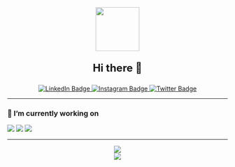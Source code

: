 

<!--
**Chuffs/chuffs** is a ✨ _special_ ✨ repository because its `README.md` (this file) appears on your GitHub profile.

Here are some ideas to get you started:

- 🔭 I’m currently working on ...
- 🌱 I’m currently learning ...
- 👯 I’m looking to collaborate on ...
- 🤔 I’m looking for help with ...
- 💬 Ask me about ...
- 📫 How to reach me: ...
- 😄 Pronouns: ...
- ⚡ Fun fact: ...
-->

<div id="header" align="center">
    <img src="https://media.giphy.com/media/SUcApSWjPwQMARvcM8/giphy.gif" width="100"/>
</div>

<div align="center">
    <p style="font-size: x-large"><b>Hi there 👋 </b></p>
</div>

<div id="badges" align="center">
    <a href="https://www.linkedin.com/in/matthew-law-75908b1a5/">
        <img src="https://img.shields.io/badge/LinkedIn-blue?style=for-the-badge&logo=linkedin&logoColor=white" alt="LinkedIn Badge"/>
    </a><a href="https://www.instagram.com/chuffs97/">
        <img src="https://img.shields.io/badge/Instagram-red?style=for-the-badge&logo=instagram&logoColor=white" alt="Instagram Badge"/>
    </a><a href="https://twitter.com/home">
        <img src="https://img.shields.io/badge/Twitter-blue?style=for-the-badge&logo=twitter&logoColor=white" alt="Twitter Badge"/>
    </a>
</div>
    
<div align="center">
    <img src="https://komarev.com/ghpvc/?username=chuffs&style=for-the-badge&color=blue" alt=""/>
</div>

<hr>

### 🔭 I’m currently working on

<img src="https://github-readme-stats.vercel.app/api/pin/?username=chuffs&repo=RemotePowerMonitor&theme=dark">
<img src="https://github-readme-stats.vercel.app/api/pin/?username=chuffs&repo=CoinspotAPI&theme=dark">
<img src="https://github-readme-stats.vercel.app/api/pin/?username=chuffs&repo=MicroMattWebsite&theme=dark">
<hr>

<div align="center">
    <img src ="http://github-readme-streak-stats.herokuapp.com?user=chuffs&theme=dark&background=000000">
</div>
<div align="center">
    <img src="https://github-readme-stats.vercel.app/api/top-langs/?username=chuffs&layout=compact&theme=vision-friendly-dark">
</div>   
